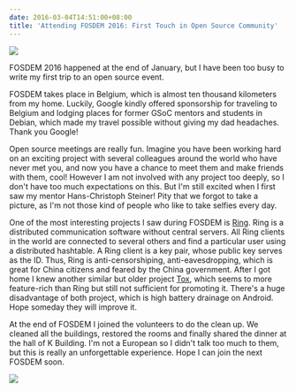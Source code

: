 ```yaml
---
date: 2016-03-04T14:51:00+08:00
title: 'Attending FOSDEM 2016: First Touch in Open Source Community'
---
```


![](https://farm2.staticflickr.com/1535/25443641715_a5995719e3_o_d.jpg)

FOSDEM 2016 happened at the end of January, but I have been too busy to write my first trip to an open source event.

FOSDEM takes place in Belgium, which is almost ten thousand kilometers from my home. Luckily, Google kindly offered sponsorship for traveling to Belgium and lodging places for former GSoC mentors and students in Debian, which made my travel possible without giving my dad headaches. Thank you Google!

Open source meetings are really fun. Imagine you have been working hard on an exciting project with several colleagues around the world who have never met you, and now you have a chance to meet them and make friends with them, cool! However I am not involved with any project too deeply, so I don't have too much expectations on this. But I'm still excited when I first saw my mentor Hans-Christoph Steiner! Pity that we forgot to take a picture, as I'm not those kind of people who like to take selfies every day.

One of the most interesting projects I saw during FOSDEM is [Ring](https://ring.cx). Ring is a distributed communication software without central servers. All Ring clients in the world are connected to several others and find a particular user using a distributed hashtable. A Ring client is a key pair, whose public key serves as the ID. Thus, Ring is anti-censorshiping, anti-eavesdropping, which is great for China citizens and feared by the China government. After I got home I knew another similar but older project [Tox](https://tox.chat), which seems to more feature-rich than Ring but still not sufficient for promoting it. There's a huge disadvantage of both project, which is high battery drainage on Android. Hope someday they will improve it.

At the end of FOSDEM I joined the volunteers to do the clean up. We cleaned all the buildings, restored the rooms and finally shared the dinner at the hall of K Building. I'm not a European so I didn't talk too much to them, but this is really an unforgettable experience. Hope I can join the next FOSDEM soon.

![](https://farm2.staticflickr.com/1638/25443630435_0377a38fba_o_d.jpg)